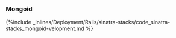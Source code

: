 <!-- post: -->


### Mongoid



{%include _inlines/Deployment/Rails/sinatra-stacks/code_sinatra-stacks_mongoid-velopment.md %}




